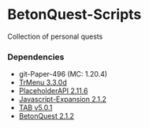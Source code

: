 # BetonQuest-Scripts
Collection of personal quests

### Dependencies
- git-Paper-496 (MC: 1.20.4)
- [TrMenu 3.3.0d](https://github.com/Dreeam-qwq/TrMenu)
- [PlaceholderAPI 2.11.6](https://hangar.papermc.io/HelpChat/PlaceholderAPI)
- [Javascript-Expansion 2.1.2](https://api.extendedclip.com/expansions/javascript/)
- [TAB v5.0.1](https://modrinth.com/plugin/tab-was-taken/)
- [BetonQuest 2.1.2](https://www.spigotmc.org/resources/2117/)